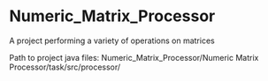 # Numeric_Matrix_Processor
A project performing a variety of operations on matrices

Path to project java files: Numeric_Matrix_Processor/Numeric Matrix Processor/task/src/processor/
